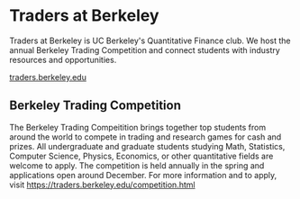 # Traders at Berkeley
Traders at Berkeley is UC Berkeley's Quantitative Finance club. We host the annual Berkeley Trading Competition and connect students with industry resources and opportunities.

[traders.berkeley.edu](https://traders.berkeley.edu/)

## Berkeley Trading Competition
The Berkeley Trading Compeitition brings together top students from around the world to compete in trading and research games for cash and prizes. All undergraduate and graduate students studying Math, Statistics, Computer Science, Physics, Economics, or other quantitative fields are welcome to apply. The competition is held annually in the spring and applications open around December. For more information and to apply, visit https://traders.berkeley.edu/competition.html
